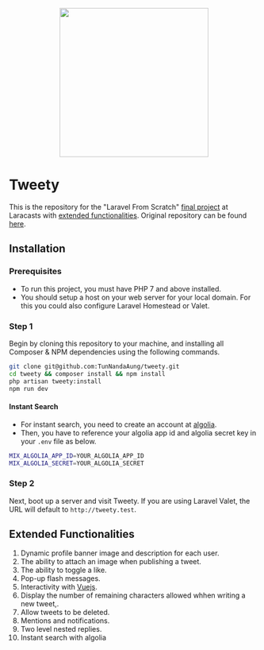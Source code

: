 <p align="center"><img src="https://ik.imagekit.io/tunnandaaung/tweety-logo_JEwSguOGK.svg" width="300"></p>

# Tweety

This is the repository for the "Laravel From Scratch" [final project](https://laracasts.com/series/laravel-6-from-scratch#chapter-14) at Laracasts with [extended functionalities](#extended-functionalities). Original repository can be found [here](https://github.com/laracasts/Tweety).

## Installation

### Prerequisites

-   To run this project, you must have PHP 7 and above installed.
-   You should setup a host on your web server for your local domain. For this you could also configure Laravel Homestead or Valet.

### Step 1

Begin by cloning this repository to your machine, and installing all Composer & NPM dependencies using the following commands.

```bash
git clone git@github.com:TunNandaAung/tweety.git
cd tweety && composer install && npm install
php artisan tweety:install
npm run dev
```

#### Instant Search

-   For instant search, you need to create an account at [algolia](https://www.algolia.com/users/sign_up).
-   Then, you have to reference your algolia app id and algolia secret key in your `.env` file as below.

```bash
MIX_ALGOLIA_APP_ID=YOUR_ALGOLIA_APP_ID
MIX_ALGOLIA_SECRET=YOUR_ALGOLIA_SECRET
```

### Step 2

Next, boot up a server and visit Tweety. If you are using Laravel Valet, the URL will default to `http://tweety.test`.

## Extended Functionalities

1. Dynamic profile banner image and description for each user.
2. The ability to attach an image when publishing a tweet.
3. The ability to toggle a like.
4. Pop-up flash messages.
5. Interactivity with [Vuejs](https://vuejs.org/).
6. Display the number of remaining characters allowed whhen writing a new tweet,.
7. Allow tweets to be deleted.
8. Mentions and notifications.
9. Two level nested replies.
10. Instant search with algolia
